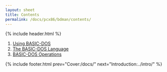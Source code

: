 ```yaml
---
layout: sheet
title: Contents
permalink: /docs/pcx86/bdman/contents/
---
```


{% include header.html %}

1. [Using BASIC-DOS](../intro/)
2. [The BASIC-DOS Language](../lang/)
3. [BASIC-DOS Operations](../ops/)

{% include footer.html prev="Cover:/docs/" next="Introduction:../intro/" %}
